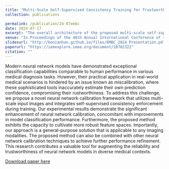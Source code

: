 ```yaml
---
title: "Multi-Scale Self-Supervised Consistency Training for Trustworthy Medical Imaging Classification."
collection: publications

permalink: /publication/24-07embc
date: 2024-07-17
excerpt: "The overall architecture of the proposed multi-scale self-supervised training framework.<br/><img src='/images/embc.png'>"
venue: "In Proceedings of the 46th Annual International Conference of the IEEE Engineering in Medicine and Biology Society (EMBC)"
slidesurl: "http://bonianhan.github.io/files/EMBC_2024_Presentation.pdf"
paperurl: "https://ieeexplore.ieee.org/document/10782322"
citation: ""
---
```


Modern neural network models have demonstrated exceptional classification capabilities comparable to human performance in various medical diagnosis tasks. However, their practical application in real-world medical scenarios is hindered by an issue known as miscalibration, where these sophisticated tools inaccurately estimate their own prediction confidence, compromising their rustworthiness. To address this challenge, we propose a novel neural network calibration framework that utilizes multi-scale input images and integrates self-supervised consistency enforcement during training. Our experimental results demonstrate the significant enhancement of neural network calibration, concomitant with improvements in model classification performance. Furthermore, the proposed method exhibits the capacity to cultivate more robust feature spaces. Importantly, our approach is a general-purpose solution that is applicable to any imaging modalities. The proposed method can also be combined with other neural network calibration techniques to achieve further performance refinement. This research contributes a valuable tool for augmenting the reliability and trustworthiness of neural network models in diverse medical contexts.

[Download paper here]("http://bonianhan.github.io/files/embc.pdf")